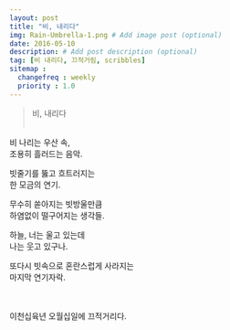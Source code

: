 ```yaml
---
layout: post
title: "비, 내리다"
img: Rain-Umbrella-1.png # Add image post (optional)
date: 2016-05-10
description: # Add post description (optional)
tag: [비 내리다, 끄적거림, scribbles]
sitemap :
  changefreq : weekly
  priority : 1.0
---
```

> 비, 내리다
<br/><br/>

비 나리는 우산 속,<br/>
조용히 흘러드는 음악.

빗줄기를 뚫고 흐트러지는<br/>
한 모금의 연기.

무수히 쏟아지는 빗방울만큼<br/>
하염없이 떨구어지는 생각들.

하늘, 너는 울고 있는데<br/>
나는 웃고 있구나.

또다시 빗속으로 혼란스럽게 사라지는<br/>
마지막 연기자락.
<br/><br/><br/>

이천십육년 오월십일에 끄적거리다.
